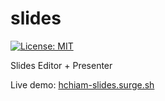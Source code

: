 # slides

[![License: MIT](https://img.shields.io/badge/License-MIT-yellow.svg)](https://opensource.org/licenses/MIT)

Slides Editor + Presenter

Live demo: [hchiam-slides.surge.sh](https://hchiam-slides.surge.sh)
